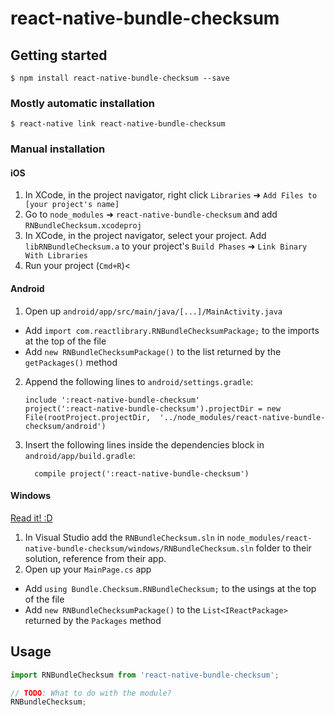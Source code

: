 
# react-native-bundle-checksum

## Getting started

`$ npm install react-native-bundle-checksum --save`

### Mostly automatic installation

`$ react-native link react-native-bundle-checksum`

### Manual installation


#### iOS

1. In XCode, in the project navigator, right click `Libraries` ➜ `Add Files to [your project's name]`
2. Go to `node_modules` ➜ `react-native-bundle-checksum` and add `RNBundleChecksum.xcodeproj`
3. In XCode, in the project navigator, select your project. Add `libRNBundleChecksum.a` to your project's `Build Phases` ➜ `Link Binary With Libraries`
4. Run your project (`Cmd+R`)<

#### Android

1. Open up `android/app/src/main/java/[...]/MainActivity.java`
  - Add `import com.reactlibrary.RNBundleChecksumPackage;` to the imports at the top of the file
  - Add `new RNBundleChecksumPackage()` to the list returned by the `getPackages()` method
2. Append the following lines to `android/settings.gradle`:
  	```
  	include ':react-native-bundle-checksum'
  	project(':react-native-bundle-checksum').projectDir = new File(rootProject.projectDir, 	'../node_modules/react-native-bundle-checksum/android')
  	```
3. Insert the following lines inside the dependencies block in `android/app/build.gradle`:
  	```
      compile project(':react-native-bundle-checksum')
  	```

#### Windows
[Read it! :D](https://github.com/ReactWindows/react-native)

1. In Visual Studio add the `RNBundleChecksum.sln` in `node_modules/react-native-bundle-checksum/windows/RNBundleChecksum.sln` folder to their solution, reference from their app.
2. Open up your `MainPage.cs` app
  - Add `using Bundle.Checksum.RNBundleChecksum;` to the usings at the top of the file
  - Add `new RNBundleChecksumPackage()` to the `List<IReactPackage>` returned by the `Packages` method


## Usage
```javascript
import RNBundleChecksum from 'react-native-bundle-checksum';

// TODO: What to do with the module?
RNBundleChecksum;
```
  